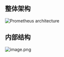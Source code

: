 ## 整体架构

![Prometheus architecture](https://happychan.oss-cn-shenzhen.aliyuncs.com/picgo/architecture.png)

## 内部结构

![image.png](https://happychan.oss-cn-shenzhen.aliyuncs.com/picgo/20241123161429.png)

